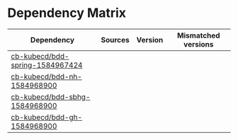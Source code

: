 # Dependency Matrix

Dependency | Sources | Version | Mismatched versions
---------- | ------- | ------- | -------------------
[cb-kubecd/bdd-spring-1584967424](https://github.com/cb-kubecd/bdd-spring-1584967424.git) |  | []() | 
[cb-kubecd/bdd-nh-1584968900](https://github.com/cb-kubecd/bdd-nh-1584968900.git) |  | []() | 
[cb-kubecd/bdd-sbhg-1584968900](https://github.com/cb-kubecd/bdd-sbhg-1584968900.git) |  | []() | 
[cb-kubecd/bdd-gh-1584968900](https://github.com/cb-kubecd/bdd-gh-1584968900.git) |  | []() | 
